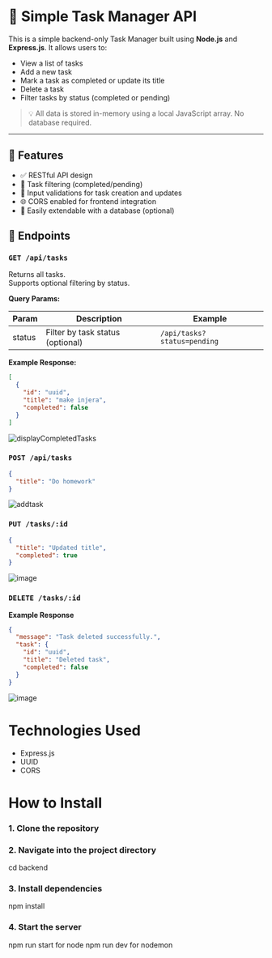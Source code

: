 # 🧠 Simple Task Manager API

This is a simple backend-only Task Manager built using **Node.js** and **Express.js**. It allows users to:

- View a list of tasks
- Add a new task
- Mark a task as completed or update its title
- Delete a task
- Filter tasks by status (completed or pending)

> 💡 All data is stored in-memory using a local JavaScript array. No database required.

---

## 🚀 Features

- ✅ RESTful API design
- 🔄 Task filtering (completed/pending)
- 🧾 Input validations for task creation and updates
- 🌐 CORS enabled for frontend integration
- 🔧 Easily extendable with a database (optional)

## 🧩 Endpoints

### `GET /api/tasks`

Returns all tasks.  
Supports optional filtering by status.

**Query Params:**

| Param   | Description                         | Example                |
|---------|-------------------------------------|------------------------|
| status  | Filter by task status (optional)    | `/api/tasks?status=pending` |

**Example Response:**

```json
[
  {
    "id": "uuid",
    "title": "make injera",
    "completed": false
  }
]

```

![displayCompletedTasks](https://github.com/user-attachments/assets/899f763b-6bff-4f90-8261-6bcc73eff54e)

### `POST /api/tasks`

```json
{
  "title": "Do homework"
}
```
![addtask](https://github.com/user-attachments/assets/1ed1c7a9-c749-42c6-8695-fdc337a3c9d6)


### `PUT /tasks/:id`

```json
{
  "title": "Updated title",
  "completed": true
}
```
![image](https://github.com/user-attachments/assets/fcc4a7c7-198c-47a8-9c55-166123e4744f)


### `DELETE /tasks/:id`

**Example Response**
```json
{
  "message": "Task deleted successfully.",
  "task": {
    "id": "uuid",
    "title": "Deleted task",
    "completed": false
  }
}
```
![image](https://github.com/user-attachments/assets/544d36af-ec18-405b-90cd-b4f3259cfadb)


# Technologies Used
  - Express.js
  - UUID
  - CORS

# How to Install

### 1. Clone the repository

### 2. Navigate into the project directory
cd backend

### 3. Install dependencies
npm install

### 4. Start the server
npm run start for node 
npm run dev for nodemon
